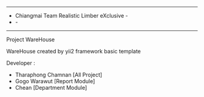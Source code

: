 --------------------------------------------- 
- Chiangmai Team Realistic Limber eXclusive - 
- </CTRLX>                                  - 
--------------------------------------------- 

Project WareHouse

WareHouse created by yii2 framework basic template 

Developer :
- Tharaphong Chamnan [All Project]
- Gogo Warawut [Report Module]
- Chean [Department Module]
